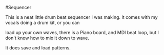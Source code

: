 #Sequencer

This is a neat little drum beat sequencer I was making.  It comes with my vocals doing a drum kit, or you can

load up your own waves, there is a Piano board, and MDI beat loop, but I don't know how to mix it down to wave.

It does save and load patterns.